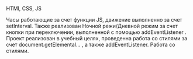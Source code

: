 HTMl, CSS, JS

Часы работающие за счет функции JS, движение выполненно за счет setInterval.
Также реализован Ночной режи/Дневной режим за счет кнопки при переключении, выполненной с помощью addEventListener
.
Проект реализован в учебный целях, проведенна работа со стилями за счет document.getElemental... , а также addEventListener.
Работа со стилями.
